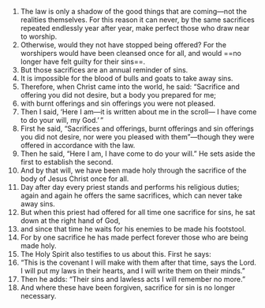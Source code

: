 1. The law is only a shadow of the good things that are coming—not the realities themselves. For this reason it can never, by the same sacrifices repeated endlessly year after year, make perfect those who draw near to worship. 
2. Otherwise, would they not have stopped being offered? For the worshipers would have been cleansed once for all, and would ==no longer have felt guilty for their sins==. 
3. But those sacrifices are an annual reminder of sins. 
4. It is impossible for the blood of bulls and goats to take away sins.
5. Therefore, when Christ came into the world, he said: “Sacrifice and offering you did not desire, but a body you prepared for me;
6. with burnt offerings and sin offerings you were not pleased.
7. Then I said, ‘Here I am—it is written about me in the scroll— I have come to do your will, my God.’ ”
8. First he said, “Sacrifices and offerings, burnt offerings and sin offerings you did not desire, nor were you pleased with them”—though they were offered in accordance with the law. 
9. Then he said, “Here I am, I have come to do your will.” He sets aside the first to establish the second. 
10. And by that will, we have been made holy through the sacrifice of the body of Jesus Christ once for all.
11. Day after day every priest stands and performs his religious duties; again and again he offers the same sacrifices, which can never take away sins. 
12. But when this priest had offered for all time one sacrifice for sins, he sat down at the right hand of God, 
13. and since that time he waits for his enemies to be made his footstool. 
14. For by one sacrifice he has made perfect forever those who are being made holy.
15. The Holy Spirit also testifies to us about this. First he says:
16. “This is the covenant I will make with them after that time, says the Lord. I will put my laws in their hearts, and I will write them on their minds.”
17. Then he adds: “Their sins and lawless acts I will remember no more.”
18. And where these have been forgiven, sacrifice for sin is no longer necessary.